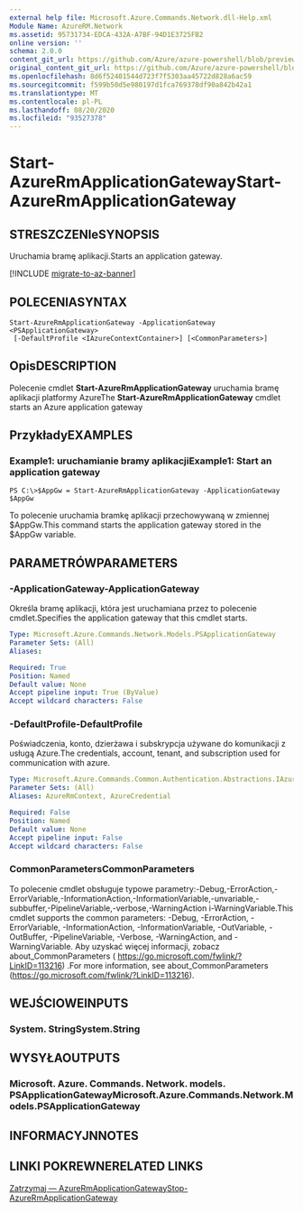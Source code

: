 ```yaml
---
external help file: Microsoft.Azure.Commands.Network.dll-Help.xml
Module Name: AzureRM.Network
ms.assetid: 95731734-EDCA-432A-A7BF-94D1E3725FB2
online version: ''
schema: 2.0.0
content_git_url: https://github.com/Azure/azure-powershell/blob/preview/src/ResourceManager/Network/Commands.Network/help/Start-AzureRmApplicationGateway.md
original_content_git_url: https://github.com/Azure/azure-powershell/blob/preview/src/ResourceManager/Network/Commands.Network/help/Start-AzureRmApplicationGateway.md
ms.openlocfilehash: 8d6f52401544d723f7f5303aa45722d828a6ac59
ms.sourcegitcommit: f599b50d5e980197d1fca769378df90a842b42a1
ms.translationtype: MT
ms.contentlocale: pl-PL
ms.lasthandoff: 08/20/2020
ms.locfileid: "93527378"
---
```

# <span data-ttu-id="72f87-101">Start-AzureRmApplicationGateway</span><span class="sxs-lookup"><span data-stu-id="72f87-101">Start-AzureRmApplicationGateway</span></span>

## <span data-ttu-id="72f87-102">STRESZCZENIe</span><span class="sxs-lookup"><span data-stu-id="72f87-102">SYNOPSIS</span></span>
<span data-ttu-id="72f87-103">Uruchamia bramę aplikacji.</span><span class="sxs-lookup"><span data-stu-id="72f87-103">Starts an application gateway.</span></span>

[!INCLUDE [migrate-to-az-banner](../../includes/migrate-to-az-banner.md)]

## <span data-ttu-id="72f87-104">POLECENIA</span><span class="sxs-lookup"><span data-stu-id="72f87-104">SYNTAX</span></span>

```
Start-AzureRmApplicationGateway -ApplicationGateway <PSApplicationGateway>
 [-DefaultProfile <IAzureContextContainer>] [<CommonParameters>]
```

## <span data-ttu-id="72f87-105">Opis</span><span class="sxs-lookup"><span data-stu-id="72f87-105">DESCRIPTION</span></span>
<span data-ttu-id="72f87-106">Polecenie cmdlet **Start-AzureRmApplicationGateway** uruchamia bramę aplikacji platformy Azure</span><span class="sxs-lookup"><span data-stu-id="72f87-106">The **Start-AzureRmApplicationGateway** cmdlet starts an Azure application gateway</span></span>

## <span data-ttu-id="72f87-107">Przykłady</span><span class="sxs-lookup"><span data-stu-id="72f87-107">EXAMPLES</span></span>

### <span data-ttu-id="72f87-108">Example1: uruchamianie bramy aplikacji</span><span class="sxs-lookup"><span data-stu-id="72f87-108">Example1: Start an application gateway</span></span>
```
PS C:\>$AppGw = Start-AzureRmApplicationGateway -ApplicationGateway $AppGw
```

<span data-ttu-id="72f87-109">To polecenie uruchamia bramkę aplikacji przechowywaną w zmiennej $AppGw.</span><span class="sxs-lookup"><span data-stu-id="72f87-109">This command starts the application gateway stored in the $AppGw variable.</span></span>

## <span data-ttu-id="72f87-110">PARAMETRÓW</span><span class="sxs-lookup"><span data-stu-id="72f87-110">PARAMETERS</span></span>

### <span data-ttu-id="72f87-111">-ApplicationGateway</span><span class="sxs-lookup"><span data-stu-id="72f87-111">-ApplicationGateway</span></span>
<span data-ttu-id="72f87-112">Określa bramę aplikacji, która jest uruchamiana przez to polecenie cmdlet.</span><span class="sxs-lookup"><span data-stu-id="72f87-112">Specifies the application gateway that this cmdlet starts.</span></span>

```yaml
Type: Microsoft.Azure.Commands.Network.Models.PSApplicationGateway
Parameter Sets: (All)
Aliases: 

Required: True
Position: Named
Default value: None
Accept pipeline input: True (ByValue)
Accept wildcard characters: False
```

### <span data-ttu-id="72f87-113">-DefaultProfile</span><span class="sxs-lookup"><span data-stu-id="72f87-113">-DefaultProfile</span></span>
<span data-ttu-id="72f87-114">Poświadczenia, konto, dzierżawa i subskrypcja używane do komunikacji z usługą Azure.</span><span class="sxs-lookup"><span data-stu-id="72f87-114">The credentials, account, tenant, and subscription used for communication with azure.</span></span>

```yaml
Type: Microsoft.Azure.Commands.Common.Authentication.Abstractions.IAzureContextContainer
Parameter Sets: (All)
Aliases: AzureRmContext, AzureCredential

Required: False
Position: Named
Default value: None
Accept pipeline input: False
Accept wildcard characters: False
```

### <span data-ttu-id="72f87-115">CommonParameters</span><span class="sxs-lookup"><span data-stu-id="72f87-115">CommonParameters</span></span>
<span data-ttu-id="72f87-116">To polecenie cmdlet obsługuje typowe parametry:-Debug,-ErrorAction,-ErrorVariable,-InformationAction,-InformationVariable,-unvariable,-subbuffer,-PipelineVariable,-verbose,-WarningAction i-WarningVariable.</span><span class="sxs-lookup"><span data-stu-id="72f87-116">This cmdlet supports the common parameters: -Debug, -ErrorAction, -ErrorVariable, -InformationAction, -InformationVariable, -OutVariable, -OutBuffer, -PipelineVariable, -Verbose, -WarningAction, and -WarningVariable.</span></span> <span data-ttu-id="72f87-117">Aby uzyskać więcej informacji, zobacz about_CommonParameters ( https://go.microsoft.com/fwlink/?LinkID=113216) .</span><span class="sxs-lookup"><span data-stu-id="72f87-117">For more information, see about_CommonParameters (https://go.microsoft.com/fwlink/?LinkID=113216).</span></span>

## <span data-ttu-id="72f87-118">WEJŚCIOWE</span><span class="sxs-lookup"><span data-stu-id="72f87-118">INPUTS</span></span>

### <span data-ttu-id="72f87-119">System. String</span><span class="sxs-lookup"><span data-stu-id="72f87-119">System.String</span></span>

## <span data-ttu-id="72f87-120">WYSYŁA</span><span class="sxs-lookup"><span data-stu-id="72f87-120">OUTPUTS</span></span>

### <span data-ttu-id="72f87-121">Microsoft. Azure. Commands. Network. models. PSApplicationGateway</span><span class="sxs-lookup"><span data-stu-id="72f87-121">Microsoft.Azure.Commands.Network.Models.PSApplicationGateway</span></span>

## <span data-ttu-id="72f87-122">INFORMACYJN</span><span class="sxs-lookup"><span data-stu-id="72f87-122">NOTES</span></span>

## <span data-ttu-id="72f87-123">LINKI POKREWNE</span><span class="sxs-lookup"><span data-stu-id="72f87-123">RELATED LINKS</span></span>

[<span data-ttu-id="72f87-124">Zatrzymaj — AzureRmApplicationGateway</span><span class="sxs-lookup"><span data-stu-id="72f87-124">Stop-AzureRmApplicationGateway</span></span>](./Stop-AzureRmApplicationGateway.md)


